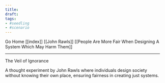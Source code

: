 ```yaml
---
title:
draft:
tags:
- #seedling 
- #scenario 
---
```


Go Home [[index]]
[[John Rawls]]
[[People Are More Fair When Designing A System Which May Harm Them]]

---

The Veil of Ignorance

A thought experiment by John Rawls where individuals design society without knowing their own place, ensuring fairness in creating just systems.